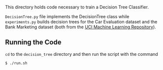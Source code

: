 This directory holds code necessary to train a Decision Tree Classifier.

`DecisionTree.py` file implements the DecisionTree class while `experiments.py` builds decision trees for the Car Evaluation dataset and the Bank Marketing dataset (both from the [UCI Machine Learning Repository](https://archive.ics.uci.edu/ml/datasets.php)).

## Running the Code
`cd` to the `decision_tree` directory and then run the script with the command
```
$ ./run.sh
```


